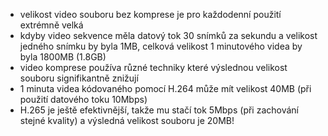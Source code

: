 ﻿- velikost video souboru bez komprese je pro každodenní použití extrémně velká
- kdyby video sekvence měla datový tok 30 snímků za sekundu a velikost jedného snímku by byla 1MB,
  celková velikost 1 minutového videa by byla 1800MB (1.8GB)
- video komprese používa různé techniky které výslednou velikost souboru signifikantně znižují
- 1 minuta videa kódovaného pomocí H.264 může mít velikost 40MB (při použití datového toku 10Mbps)
- H.265 je ještě efektivnější, takže mu stačí tok 5Mbps (při zachování stejné kvality) a výsledná velikost souboru je 20MB!
